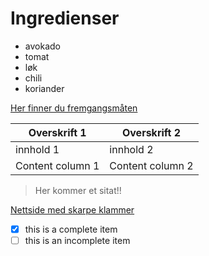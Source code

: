 # Ingredienser

* avokado
* tomat
* løk
* chili
* koriander

[Her finner du fremgangsmåten](https://github.com/enfh/guacamole_oppskrift/blob/master/fremgangsm%C3%A5te.txt)

Overskrift 1 | Overskrift 2
------------ | -------------
innhold 1 | innhold 2
Content column 1 | Content column 2

> Her kommer et sitat!!

[Nettside med skarpe klammer](http://www.nb.no)

- [x] this is a complete item
- [ ] this is an incomplete item
